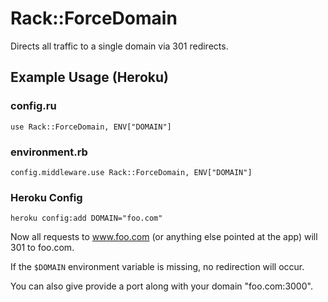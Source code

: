 # Rack::ForceDomain

Directs all traffic to a single domain via 301 redirects.

## Example Usage (Heroku)

### config.ru
    use Rack::ForceDomain, ENV["DOMAIN"]

### environment.rb
    config.middleware.use Rack::ForceDomain, ENV["DOMAIN"]

### Heroku Config

    heroku config:add DOMAIN="foo.com"


Now all requests to www.foo.com (or anything else pointed at the app) will 301 to foo.com.

If the `$DOMAIN` environment variable is missing, no redirection will occur.

You can also give provide a port along with your domain "foo.com:3000".